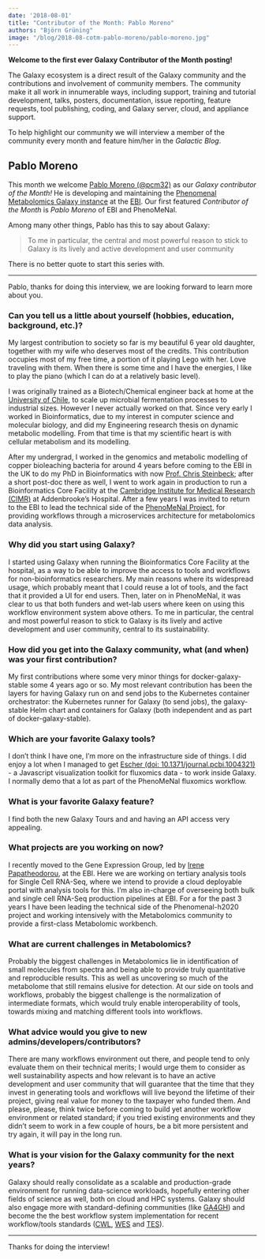 ```yaml
---
date: '2018-08-01'
title: "Contributor of the Month: Pablo Moreno"
authors: "Björn Grüning"
image: "/blog/2018-08-cotm-pablo-moreno/pablo-moreno.jpg"
---
```


**Welcome to the first ever Galaxy Contributor of the Month posting!** 

The Galaxy ecosystem is a direct result of the Galaxy community and the contributions and involvement of community members.  The community make it all work in innumerable ways, including support, training and tutorial development, talks, posters, documentation, issue reporting, feature requests, tool publishing, coding, and Galaxy server, cloud, and appliance support. 

To help highlight our community we will interview a member of the community every month and feature him/her in the *Galactic Blog*.

## Pablo Moreno

This month we welcome [Pablo Moreno (@pcm32)](https://github.com/pcm32) as our *Galaxy contributor of the Month!* He is developing and maintaining the [Phenomenal Metabolomics Galaxy instance](https://public.phenomenal-h2020.eu/) at the [EBI](https://www.ebi.ac.uk/). 
Our first featured *Contributor of the Month* is *Pablo Moreno* of EBI and PhenoMeNal.

Among many other things, Pablo has this to say about Galaxy:

> To me in particular, the central and most powerful reason to stick to Galaxy is its lively and active development and user community

There is no better quote to start this series with.

----

Pablo, thanks for doing this interview, we are looking forward to learn more about you.

### Can you tell us a little about yourself (hobbies, education, background, etc.)?

My largest contribution to society so far is my beautiful 6 year old daughter, together with my wife who deserves most of the credits. This contribution occupies most of my free time, a portion of it playing Lego with her. Love traveling with them. When there is some time and I have the energies, I like to play the piano (which I can do at a relatively basic level). 

I was originally trained as a Biotech/Chemical engineer back at home at the [University of Chile](http://www.uchile.cl/english), to scale up microbial fermentation processes to industrial sizes. However I never actually worked on that. Since very early I worked in Bioinformatics, due to my interest in computer science and molecular biology, and did my Engineering research thesis on dynamic metabolic modelling. From that time is that my scientific heart is with cellular metabolism and its modelling. 

After my undergrad, I worked in the genomics and metabolic modelling of copper bioleaching bacteria for around 4 years before coming to the EBI in the UK to do my PhD in Bioinformatics with now [Prof. Chris Steinbeck](https://www.ebi.ac.uk/about/people/christoph-steinbeck); after a short post-doc there as well, I went to work again in production to run a Bioinformatics Core Facility at the [Cambridge Institute for Medical Research (CIMR)](https://www.cimr.cam.ac.uk/) at Addenbrooke’s Hospital. After a few years I was invited to return to the EBI to lead the technical side of the [PhenoMeNal Project](http://phenomenal-h2020.eu/home/), for providing workflows through a microservices architecture for metabolomics data analysis. 

### Why did you start using Galaxy?

I started using Galaxy when running the Bioinformatics Core Facility at the hospital, as a way to be able to improve the access to tools and workflows for non-bioinformatics researchers. My main reasons where its widespread usage, which probably meant that I could reuse a lot of tools, and the fact that it provided a UI for end users. Then, later on in PhenoMeNal, it was clear to us that both funders and wet-lab users where keen on using this workflow environment system above others. To me in particular, the central and most powerful reason to stick to Galaxy is its lively and active development and user community, central to its sustainability.

### How did you get into the Galaxy community, what (and when) was your first contribution?

My first contributions where some very minor things for docker-galaxy-stable some 4 years ago or so. My most relevant contribution has been the layers for having Galaxy run on and send jobs to the Kubernetes container orchestrator: the Kubernetes runner for Galaxy (to send jobs), the galaxy-stable Helm chart and containers for Galaxy (both independent and as part of docker-galaxy-stable).

### Which are your favorite Galaxy tools?

I don’t think I have one, I’m more on the infrastructure side of things. I did enjoy a lot when I managed to get [Escher (doi: 10.1371/journal.pcbi.1004321)](https://doi.org/10.1371/journal.pcbi.1004321) - a Javascript visualization toolkit for fluxomics data - to work inside Galaxy. I normally demo that a lot as part of the PhenoMeNal fluxomics workflow.

### What is your favorite Galaxy feature?

I find both the new Galaxy Tours and and having an API access very appealing. 

### What projects are you working on now?

I recently moved to the Gene Expression Group, led by [Irene Papatheodorou](https://www.ebi.ac.uk/about/people/irene-papatheodorou), at the EBI. Here we are working on tertiary analysis tools for Single Cell RNA-Seq, where we intend to provide a cloud deployable portal with analysis tools for this. I’m also in-charge of overseeing both bulk and single cell RNA-Seq production pipelines at EBI. For a for the past 3 years I have been leading the technical side of the Phenomenal-h2020 project and working intensively with the Metabolomics community to provide a first-class Metabolomic workbench.

### What are current challenges in Metabolomics?

Probably the biggest challenges in Metabolomics lie in identification of small molecules from spectra and being able to provide truly quantitative and reproducible results. This as well as uncovering so much of the metabolome that still remains elusive for detection. At our side on tools and workflows, probably the biggest challenge is the normalization of intermediate formats, which would truly enable interoperability of tools, towards mixing and matching different tools into workflows. 
  

### What advice would you give to new admins/developers/contributors?

There are many workflows environment out there, and people tend to only evaluate them on their technical merits; I would urge them to consider as well sustainability aspects and how relevant is to have an active development and user community that will guarantee that the time that they invest in generating tools and workflows will live beyond the lifetime of their project, giving real value for money to the taxpayer who funded them. And please, please, think twice before coming to build yet another workflow environment or related standard; if you tried existing environments and they didn’t seem to work in a few couple of hours, be a bit more persistent and try again, it will pay in the long run.

### What is your vision for the Galaxy community for the next years?

Galaxy should really consolidate as a scalable and production-grade environment for running data-science workloads, hopefully entering other fields of science as well, both on cloud and HPC systems. Galaxy should also engage more with standard-defining communities (like [GA4GH](https://www.ga4gh.org/)) and become the the best workflow system implementation for recent workflow/tools standards ([CWL](https://www.commonwl.org/), [WES](https://github.com/ga4gh/workflow-execution-service-schemas) and [TES](https://github.com/ga4gh/task-execution-schemas)).

----

Thanks for doing the interview!


